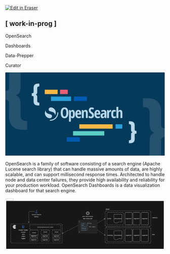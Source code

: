 <p><a target="_blank" href="https://app.eraser.io/workspace/inTD2pBUBFJpKnEBtlc2" id="edit-in-eraser-github-link"><img alt="Edit in Eraser" src="https://firebasestorage.googleapis.com/v0/b/second-petal-295822.appspot.com/o/images%2Fgithub%2FOpen%20in%20Eraser.svg?alt=media&amp;token=968381c8-a7e7-472a-8ed6-4a6626da5501"></a></p>

## [ work-in-prog ]
OpenSearch

Dashboards

Data-Prepper

Curator

![opensearch_graphic.jpg](/.eraser/inTD2pBUBFJpKnEBtlc2___LwMfdHxN5TbOs3GbthKdogHwLmz1___SOSR4KoMtoD-jbnLbU734.jpg "opensearch_graphic.jpg")

OpenSearch is a family of software consisting of a search engine (Apache Lucene
search library) that can handle massive amounts of data, are highly scalable, and can support millisecond response times. Architected to handle node and data center failures, they provide high availability and reliability for your production workload. OpenSearch Dashboards is a data visualization dashboard for that search engine.



![diagram-export-12-4-2023-4_07_14-PM.png](/.eraser/inTD2pBUBFJpKnEBtlc2___LwMfdHxN5TbOs3GbthKdogHwLmz1___vNDeSBw2G2fdDMn5Ygz5l.png "diagram-export-12-4-2023-4_07_14-PM.png")




<!--- Eraser file: https://app.eraser.io/workspace/inTD2pBUBFJpKnEBtlc2 --->